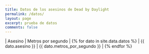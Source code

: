 ```yaml
---
title: Datos de los asesinos de Dead by Daylight
permalink: /datos/
layout: page
excerpt: prueba de datos
comments: false
---
```


| Asesino | Metros por segundo |
{% for dato in site.data.datos %}
| {{ dato.asesino }} | {{ dato.metros_por_segundo }} | 
{% endfor %}